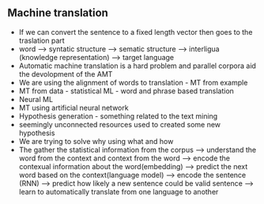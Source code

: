 ## Machine translation

- If we can convert the sentence to a fixed length vector then goes to the traslation part
- word --> syntatic structure --> sematic structure --> interligua (knowledge representation) --> target language
-  Automatic machine translation is a hard problem and parallel corpora aid the devolopment of the AMT
-   We are using the alignment of words to translation - MT from example
-  MT from data - statistical ML - word and phrase based translation
- Neural ML
- MT using artificial neural network
- Hypothesis generation - something related to the text mining
- seemingly unconnected resources used to created some new hypothesis
- We are trying to solve why using what and how
- The gather the statistical information from the corpus --> understand the word from the context and context from the word --> encode the contexual information about the word(embedding) --> predict the next word based on the context(language model) --> encode the sentence (RNN) --> predict how likely a new sentence could be valid sentence --> learn to automatically translate from one language to another
